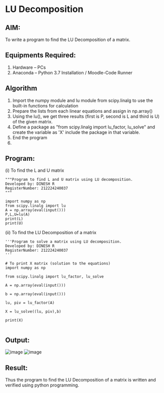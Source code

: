 # LU Decomposition 

## AIM:
To write a program to find the LU Decomposition of a matrix.

## Equipments Required:
1. Hardware – PCs
2. Anaconda – Python 3.7 Installation / Moodle-Code Runner

## Algorithm
1. Import the numpy module and lu module from scipy.linalg to use the built-in
functions for calculation
2. Prepare the lists from each linear equations and assign in np.array()
3. Using the lu(), we get three results (first is P, second is L and third is U) of the given
matrix.
4. Define a package as "from scipy.linalg import lu_factor, lu_solve" and create the
variable as 'X' include the package in that variable.
5. End the program
6. 
## Program:
(i) To find the L and U matrix
```
"""Program to find L and U matrix using LU decomposition.
Developed by: DINESH R
RegisterNumber: 212224240037
"""

import numpy as np
from scipy.linalg import lu
A = np.array(eval(input()))
P,L,U=lu(A)
print(L)
print(U)
```
(ii) To find the LU Decomposition of a matrix
```
'''Program to solve a matrix using LU decomposition.
Developed by: DINESH R
RegisterNumber: 212224240037
'''

# To print X matrix (solution to the equations)
import numpy as np

from scipy.linalg import lu_factor, lu_solve

A = np.array(eval(input()))

b = np.array(eval(input()))

lu, piv = lu_factor(A)

X = lu_solve((lu, piv),b)

print(X)


```

## Output:
![image](https://github.com/user-attachments/assets/7dba53de-b512-43f0-bfb6-78019f7801a1)
![image](https://github.com/user-attachments/assets/4c474b99-7c92-465e-ab78-cd90d62a1d5c)

## Result:
Thus the program to find the LU Decomposition of a matrix is written and verified using python programming.

